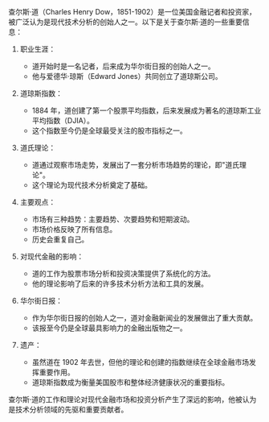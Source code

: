 查尔斯·道（Charles Henry Dow，1851-1902）是一位美国金融记者和投资家，被广泛认为是现代技术分析的创始人之一。以下是关于查尔斯·道的一些重要信息：

1. 职业生涯：

   - 道开始时是一名记者，后来成为华尔街日报的创始人之一。
   - 他与爱德华·琼斯（Edward Jones）共同创立了道琼斯公司。

2. 道琼斯指数：

   - 1884 年，道创建了第一个股票平均指数，后来发展成为著名的道琼斯工业平均指数（DJIA）。
   - 这个指数至今仍是全球最受关注的股市指标之一。

3. 道氏理论：

   - 道通过观察市场走势，发展出了一套分析市场趋势的理论，即"道氏理论"。
   - 这个理论为现代技术分析奠定了基础。

4. 主要观点：

   - 市场有三种趋势：主要趋势、次要趋势和短期波动。
   - 市场价格反映了所有信息。
   - 历史会重复自己。

5. 对现代金融的影响：

   - 道的工作为股票市场分析和投资决策提供了系统化的方法。
   - 他的理论影响了后来的许多技术分析方法和工具的发展。

6. 华尔街日报：

   - 作为华尔街日报的创始人之一，道对金融新闻业的发展做出了重大贡献。
   - 该报至今仍是全球最具影响力的金融出版物之一。

7. 遗产：
   - 虽然道在 1902 年去世，但他的理论和创建的指数继续在全球金融市场发挥重要作用。
   - 道琼斯指数成为衡量美国股市和整体经济健康状况的重要指标。

查尔斯·道的工作和理论对现代金融市场和投资分析产生了深远的影响，他被认为是技术分析领域的先驱和重要贡献者。
